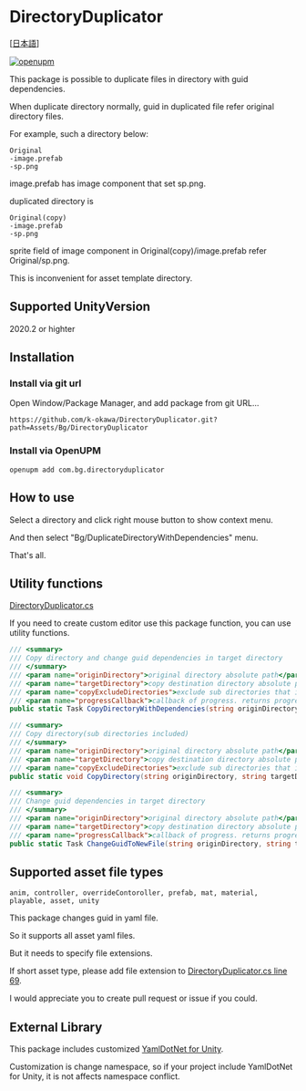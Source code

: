 # DirectoryDuplicator
[[日本語](https://qiita.com/KyoheiOkawa/items/b53ba29a29436078b9d8)]

[![openupm](https://img.shields.io/npm/v/com.littlebigfun.addressable-importer?label=openupm&registry_uri=https://package.openupm.com)](https://openupm.com/packages/com.littlebigfun.addressable-importer/)

This package is possible to duplicate files in directory with guid dependencies.

When duplicate directory normally, guid in duplicated file refer original directory files.

For example, such a directory below:

```
Original
-image.prefab
-sp.png
```

image.prefab has image component that set sp.png.

duplicated directory is

```
Original(copy)
-image.prefab
-sp.png
```

sprite field of image component in Original(copy)/image.prefab refer Original/sp.png.

This is inconvenient for asset template directory.

## Supported UnityVersion
2020.2 or highter

## Installation

### Install via git url
Open Window/Package Manager, and add package from git URL...

```
https://github.com/k-okawa/DirectoryDuplicator.git?path=Assets/Bg/DirectoryDuplicator
```

### Install via OpenUPM

```
openupm add com.bg.directoryduplicator
```

## How to use

Select a directory and click right mouse button to show context menu.

And then select "Bg/DuplicateDirectoryWithDependencies" menu.

That's all.

## Utility functions

[DirectoryDuplicator.cs](https://github.com/k-okawa/DirectoryDuplicator/blob/master/Assets/Bg/DirectoryDuplicator/Editor/DirectoryDuplicator.cs)

If you need to create custom editor use this package function, you can use utility functions.

```c#
/// <summary>
/// Copy directory and change guid dependencies in target directory
/// </summary>
/// <param name="originDirectory">original directory absolute path</param>
/// <param name="targetDirectory">copy destination directory absolute path</param>
/// <param name="copyExcludeDirectories">exclude sub directories that included in origin directory from copy</param>
/// <param name="progressCallback">callback of progress. returns progress and total count of file count</param>
public static Task CopyDirectoryWithDependencies(string originDirectory, string targetDirectory, string[] copyExcludeDirectories = null, Action<(int progress, int total)> progressCallback = null);

/// <summary>
/// Copy directory(sub directories included)
/// </summary>
/// <param name="originDirectory">original directory absolute path</param>
/// <param name="targetDirectory">copy destination directory absolute path</param>
/// <param name="copyExcludeDirectories">exclude sub directories that included in origin directory from copy</param>
public static void CopyDirectory(string originDirectory, string targetDirectory, string[] copyExcludeDirectories = null);

/// <summary>
/// Change guid dependencies in target directory
/// </summary>
/// <param name="originDirectory">original directory absolute path</param>
/// <param name="targetDirectory">copy destination directory absolute path</param>
/// <param name="progressCallback">callback of progress. returns progress and total count of file count</param>
public static Task ChangeGuidToNewFile(string originDirectory, string targetDirectory, Action<(int progress, int total)> progressCallback = null);
```

## Supported asset file types

```
anim, controller, overrideContoroller, prefab, mat, material, playable, asset, unity
```

This package changes guid in yaml file.

So it supports all asset yaml files.

But it needs to specify file extensions.

If short asset type, please add file extension to [DirectoryDuplicator.cs line 69](https://github.com/k-okawa/DirectoryDuplicator/blob/master/Assets/Bg/DirectoryDuplicator/Editor/DirectoryDuplicator.cs#L69).

I would appreciate you to create pull request or issue if you could.

## External Library

This package includes customized [YamlDotNet for Unity](https://assetstore.unity.com/packages/tools/integration/yamldotnet-for-unity-36292?locale=ja-JP).

Customization is change namespace, so if your project include YamlDotNet for Unity, it is not affects namespace conflict.
